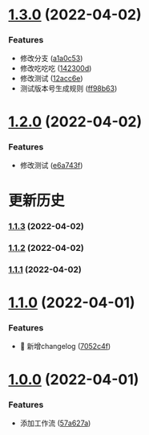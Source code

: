 # [1.3.0](https://github.com/llyzmp/toys-ui/compare/v1.2.0...v1.3.0) (2022-04-02)


### Features

* 修改分支 ([a1a0c53](https://github.com/llyzmp/toys-ui/commit/a1a0c53f98766bea75119e37d24aeaf2fba492dc))
* 修改吃吃吃 ([142300d](https://github.com/llyzmp/toys-ui/commit/142300d40914f88397359015641fd3f7872fef85))
* 修改测试 ([12acc6e](https://github.com/llyzmp/toys-ui/commit/12acc6ee74c871743df041aaf962a97526f06ce2))
* 测试版本号生成规则 ([ff98b63](https://github.com/llyzmp/toys-ui/commit/ff98b63026bfdfb45e5cf0cc78af86d2a9c74b60))

# [1.2.0](https://github.com/llyzmp/toys-ui/compare/v1.1.5...v1.2.0) (2022-04-02)


### Features

* 修改测试 ([e6a743f](https://github.com/llyzmp/toys-ui/commit/e6a743fe4709757d2cd011c0be63a9ad8f734464))

# 更新历史 


### [1.1.3](https://github.com/llyzmp/toys-ui/compare/v1.1.2...v1.1.3) (2022-04-02)

### [1.1.2](https://github.com/llyzmp/toys-ui/compare/v1.1.1...v1.1.2) (2022-04-02)

### [1.1.1](https://github.com/llyzmp/toys-ui/compare/v1.1.0...v1.1.1) (2022-04-02)

# [1.1.0](https://github.com/llyzmp/toys-ui/compare/v1.0.0...v1.1.0) (2022-04-01)


### Features

* 🚀 新增changelog ([7052c4f](https://github.com/llyzmp/toys-ui/commit/7052c4f02c148f1fdb3eca9469b5b0c7ea94ccb4))



# [1.0.0](https://github.com/llyzmp/toys-ui/compare/57a627ab6c5e1248bdfbe73c36b997827a136e88...v1.0.0) (2022-04-01)


### Features

* 添加工作流 ([57a627a](https://github.com/llyzmp/toys-ui/commit/57a627ab6c5e1248bdfbe73c36b997827a136e88))
